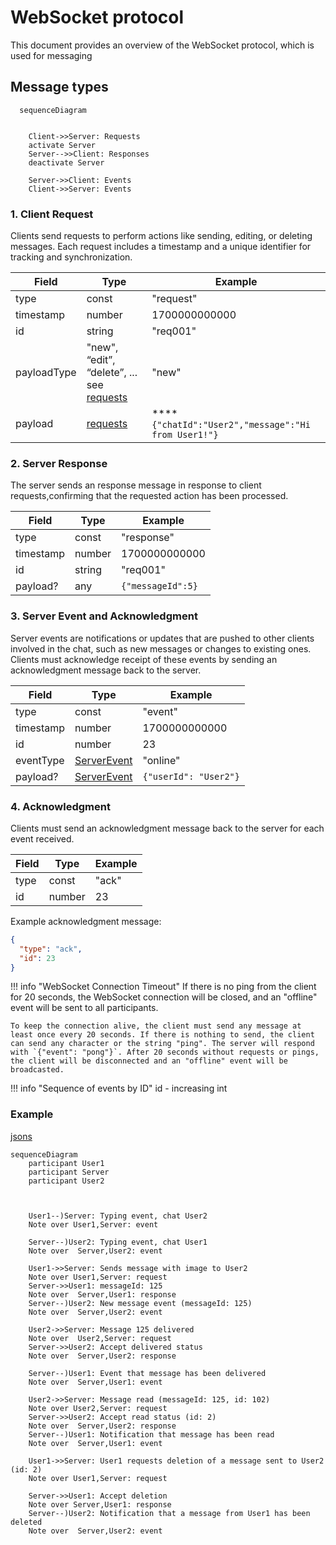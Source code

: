 # WebSocket protocol

This document provides an overview of the WebSocket protocol, which is used for messaging

## Message types

```mermaid
  sequenceDiagram


    Client->>Server: Requests
    activate Server
    Server-->>Client: Responses
    deactivate Server

    Server->>Client: Events
    Client->>Server: Events
```

### 1. Client Request

Clients send requests to perform actions like sending, editing, or deleting messages. Each request includes a timestamp and a unique identifier for tracking and synchronization.

| Field       | Type                                                              | Example                                             |
| ----------- | ----------------------------------------------------------------- | --------------------------------------------------- |
| type        | const                                                             | "request"                                           |
| timestamp   | number                                                            | 1700000000000                                       |
| id          | string                                                            | "req001"                                            |
| payloadType | "new", “edit”, “delete”, ... see [requests](./client-requests.md) | "new"                                               |
| payload     | [requests](./client-requests.md)                                  | ****`{"chatId":"User2","message":"Hi from User1!"}` |

### 2. Server Response

The server sends an response message in response to client requests,confirming that the requested action has been processed.

| Field     | Type   | Example           |
| --------- | ------ | ----------------- |
| type      | const  | "response"        |
| timestamp | number | 1700000000000     |
| id        | string | "req001"          |
| payload?  | any    | `{"messageId":5}` |

### 3. Server Event and Acknowledgment

Server events are notifications or updates that are pushed to other clients involved in the chat, such as new messages or changes to
existing ones. Clients must acknowledge receipt of these events by sending an acknowledgment message back to the server.

| Field     | Type                              | Example               |
| --------- | --------------------------------- | --------------------- |
| type      | const                             | "event"               |
| timestamp | number                            | 1700000000000         |
| id        | number                            | 23                    |
| eventType | [ServerEvent](./server-events.md) | "online"              |
| payload?  | [ServerEvent](./server-events.md) | `{"userId": "User2"}` |

### 4. Acknowledgment

Clients must send an acknowledgment message back to the server for each event received.

| Field | Type   | Example |
| ----- | ------ | ------- |
| type  | const  | "ack"   |
| id    | number | 23      |

Example acknowledgment message:

```json
{
  "type": "ack",
  "id": 23
}
```

!!! info "WebSocket Connection Timeout"
    If there is no ping from the client for 20 seconds, the WebSocket connection will be closed, and an "offline" event will be sent to all participants.
    
    To keep the connection alive, the client must send any message at least once every 20 seconds. If there is nothing to send, the client can send any character or the string "ping". The server will respond with `{"event": "pong"}`. After 20 seconds without requests or pings, the client will be disconnected and an "offline" event will be broadcasted.

!!! info "Sequence of events by ID"
    id - increasing int

### Example

[jsons](examples.md)

```mermaid
sequenceDiagram
    participant User1
    participant Server
    participant User2



    User1--)Server: Typing event, chat User2
    Note over User1,Server: event

    Server--)User2: Typing event, chat User1
    Note over  Server,User2: event

    User1->>Server: Sends message with image to User2
    Note over User1,Server: request
    Server->>User1: messageId: 125
    Note over  Server,User1: response
    Server--)User2: New message event (messageId: 125)
    Note over  Server,User2: event

    User2->>Server: Message 125 delivered
    Note over  User2,Server: request
    Server->>User2: Accept delivered status
    Note over  Server,User2: response

    Server--)User1: Event that message has been delivered
    Note over  Server,User1: event

    User2->>Server: Message read (messageId: 125, id: 102)
    Note over User2,Server: request
    Server->>User2: Accept read status (id: 2)
    Note over  Server,User2: response
    Server--)User1: Notification that message has been read
    Note over  Server,User1: event

    User1->>Server: User1 requests deletion of a message sent to User2 (id: 2)
    Note over User1,Server: request

    Server->>User1: Accept deletion
    Note over Server,User1: response
    Server--)User2: Notification that a message from User1 has been deleted
    Note over  Server,User2: event
```

